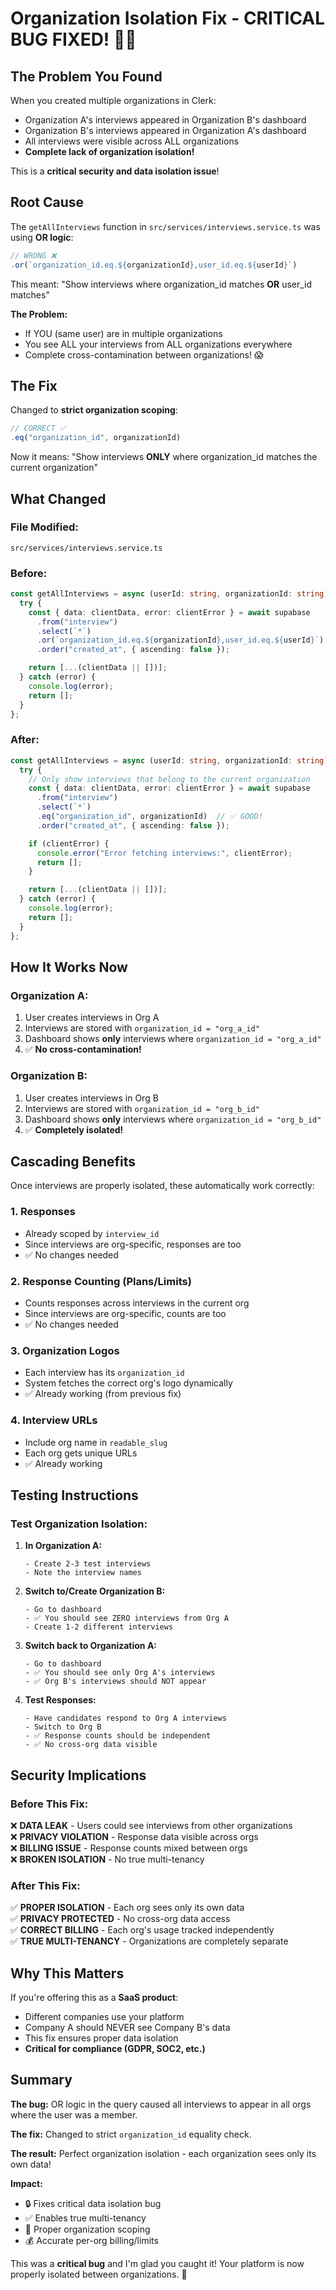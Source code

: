 # Organization Isolation Fix - CRITICAL BUG FIXED! 🚨✅

## The Problem You Found

When you created multiple organizations in Clerk:
- Organization A's interviews appeared in Organization B's dashboard
- Organization B's interviews appeared in Organization A's dashboard
- All interviews were visible across ALL organizations
- **Complete lack of organization isolation!**

This is a **critical security and data isolation issue**!

## Root Cause

The `getAllInterviews` function in `src/services/interviews.service.ts` was using **OR logic**:

```typescript
// WRONG ❌
.or(`organization_id.eq.${organizationId},user_id.eq.${userId}`)
```

This meant: "Show interviews where organization_id matches **OR** user_id matches"

**The Problem:**
- If YOU (same user) are in multiple organizations
- You see ALL your interviews from ALL organizations everywhere
- Complete cross-contamination between organizations! 😱

## The Fix

Changed to **strict organization scoping**:

```typescript
// CORRECT ✅
.eq("organization_id", organizationId)
```

Now it means: "Show interviews **ONLY** where organization_id matches the current organization"

## What Changed

### File Modified:
`src/services/interviews.service.ts`

### Before:
```typescript
const getAllInterviews = async (userId: string, organizationId: string) => {
  try {
    const { data: clientData, error: clientError } = await supabase
      .from("interview")
      .select(`*`)
      .or(`organization_id.eq.${organizationId},user_id.eq.${userId}`)  // ❌ BAD!
      .order("created_at", { ascending: false });

    return [...(clientData || [])];
  } catch (error) {
    console.log(error);
    return [];
  }
};
```

### After:
```typescript
const getAllInterviews = async (userId: string, organizationId: string) => {
  try {
    // Only show interviews that belong to the current organization
    const { data: clientData, error: clientError } = await supabase
      .from("interview")
      .select(`*`)
      .eq("organization_id", organizationId)  // ✅ GOOD!
      .order("created_at", { ascending: false });

    if (clientError) {
      console.error("Error fetching interviews:", clientError);
      return [];
    }

    return [...(clientData || [])];
  } catch (error) {
    console.log(error);
    return [];
  }
};
```

## How It Works Now

### Organization A:
1. User creates interviews in Org A
2. Interviews are stored with `organization_id = "org_a_id"`
3. Dashboard shows **only** interviews where `organization_id = "org_a_id"`
4. ✅ **No cross-contamination!**

### Organization B:
1. User creates interviews in Org B
2. Interviews are stored with `organization_id = "org_b_id"`
3. Dashboard shows **only** interviews where `organization_id = "org_b_id"`
4. ✅ **Completely isolated!**

## Cascading Benefits

Once interviews are properly isolated, these automatically work correctly:

### 1. **Responses**
- Already scoped by `interview_id`
- Since interviews are org-specific, responses are too
- ✅ No changes needed

### 2. **Response Counting (Plans/Limits)**
- Counts responses across interviews in the current org
- Since interviews are org-specific, counts are too
- ✅ No changes needed

### 3. **Organization Logos**
- Each interview has its `organization_id`
- System fetches the correct org's logo dynamically
- ✅ Already working (from previous fix)

### 4. **Interview URLs**
- Include org name in `readable_slug`
- Each org gets unique URLs
- ✅ Already working

## Testing Instructions

### Test Organization Isolation:

1. **In Organization A:**
   ```
   - Create 2-3 test interviews
   - Note the interview names
   ```

2. **Switch to/Create Organization B:**
   ```
   - Go to dashboard
   - ✅ You should see ZERO interviews from Org A
   - Create 1-2 different interviews
   ```

3. **Switch back to Organization A:**
   ```
   - Go to dashboard
   - ✅ You should see only Org A's interviews
   - ✅ Org B's interviews should NOT appear
   ```

4. **Test Responses:**
   ```
   - Have candidates respond to Org A interviews
   - Switch to Org B
   - ✅ Response counts should be independent
   - ✅ No cross-org data visible
   ```

## Security Implications

### Before This Fix:
❌ **DATA LEAK** - Users could see interviews from other organizations  
❌ **PRIVACY VIOLATION** - Response data visible across orgs  
❌ **BILLING ISSUE** - Response counts mixed between orgs  
❌ **BROKEN ISOLATION** - No true multi-tenancy

### After This Fix:
✅ **PROPER ISOLATION** - Each org sees only its own data  
✅ **PRIVACY PROTECTED** - No cross-org data access  
✅ **CORRECT BILLING** - Each org's usage tracked independently  
✅ **TRUE MULTI-TENANCY** - Organizations are completely separate

## Why This Matters

If you're offering this as a **SaaS product**:
- Different companies use your platform
- Company A should NEVER see Company B's data
- This fix ensures proper data isolation
- **Critical for compliance (GDPR, SOC2, etc.)**

## Summary

**The bug:** OR logic in the query caused all interviews to appear in all orgs where the user was a member.

**The fix:** Changed to strict `organization_id` equality check.

**The result:** Perfect organization isolation - each organization sees only its own data!

**Impact:** 
- 🔒 Fixes critical data isolation bug
- ✅ Enables true multi-tenancy
- 🎯 Proper organization scoping
- 💰 Accurate per-org billing/limits

This was a **critical bug** and I'm glad you caught it! Your platform is now properly isolated between organizations. 🎉

